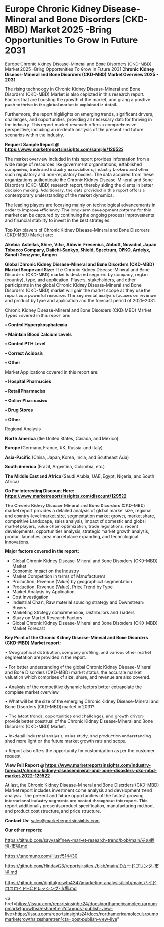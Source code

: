 # Europe Chronic Kidney Disease-Mineral and Bone Disorders (CKD-MBD) Market 2025 -Bring Opportunities To Grow In Future 2031
Europe Chronic Kidney Disease-Mineral and Bone Disorders (CKD-MBD) Market 2025 -Bring Opportunities To Grow In Future 2031
<Strong> Chronic Kidney Disease-Mineral and Bone Disorders (CKD-MBD) Market Overview 2025 - 2031</strong>

The rising technology in Chronic Kidney Disease-Mineral and Bone Disorders (CKD-MBD) Market is also depicted in this research report. Factors that are boosting the growth of the market, and giving a positive push to thrive in the global market is explained in detail.

Furthermore, the report highlights on emerging trends, significant drivers, challenges, and opportunities, providing all necessary data for thriving in the industry. This report market research offers a comprehensive perspective, including an in-depth analysis of the present and future scenarios within the industry.

<strong>Request Sample Report @ <a href=https://www.marketreportsinsights.com/sample/129522>https://www.marketreportsinsights.com/sample/129522</a></strong>

The market overview included in this report provides information from a wide range of resources like government organizations, established companies, trade and industry associations, industry brokers and other such regulatory and non-regulatory bodies. The data acquired from these organizations authenticate the Chronic Kidney Disease-Mineral and Bone Disorders (CKD-MBD) research report, thereby aiding the clients in better decision making. Additionally, the data provided in this report offers a contemporary understanding of the market dynamics.

The leading players are focusing mainly on technological advancements in order to improve efficiency. The long-term development patterns for this market can be captured by continuing the ongoing process improvements and financial stability to invest in the best strategies.

Top Key players of Chronic Kidney Disease-Mineral and Bone Disorders (CKD-MBD) Market are:

<strong>Akebia, Astellas, Shire, Vifor, Abbvie, Fresenius, Abbott, Novadiol, Japan Tobacco Company, Daiichi-Sankyo, Shield, Spectrum, OPKO, Ardelyx, Sanofi Genzyme, Amgen</strong>

<strong><b>Global Chronic Kidney Disease-Mineral and Bone Disorders (CKD-MBD) Market Scope and Size:</b></strong>
The Chronic Kidney Disease-Mineral and Bone Disorders (CKD-MBD) market is declared segment by company, region (country), type, and application. Players, stakeholders, and other participants in the global Chronic Kidney Disease-Mineral and Bone Disorders (CKD-MBD) market will gain the market scope as they use the report as a powerful resource. The segmental analysis focuses on revenue and product by type and application and the forecast period of 2025-2031.

Chronic Kidney Disease-Mineral and Bone Disorders (CKD-MBD) Market Types covered in this report are:

<strong>• Control Hyperphosphatemia

• Maintain Blood Calcium Levels

• Control PTH Level

• Correct Acidosis

• Other</strong>

Market Applications covered in this report are:

<strong>• Hospital Pharmacies

• Retail Pharmacies

• Online Pharmacies

• Drug Stores 

• Other</strong> 

Regional Analysis

<strong>North America</strong> (the United States, Canada, and Mexico)

<strong>Europe</strong> (Germany, France, UK, Russia, and Italy)

<strong>Asia-Pacific</strong> (China, Japan, Korea, India, and Southeast Asia)

<strong>South America</strong> (Brazil, Argentina, Colombia, etc.)

<strong>The Middle East and Africa</strong> (Saudi Arabia, UAE, Egypt, Nigeria, and South Africa)

<strong>Go For Interesting Discount Here: <a href=https://www.marketreportsinsights.com/discount/129522>https://www.marketreportsinsights.com/discount/129522</a></strong>

The Chronic Kidney Disease-Mineral and Bone Disorders (CKD-MBD) market report provides a detailed analysis of global market size, regional and country-level market size, segmentation market growth, market share, competitive Landscape, sales analysis, impact of domestic and global market players, value chain optimization, trade regulations, recent developments, opportunities analysis, strategic market growth analysis, product launches, area marketplace expanding, and technological innovations.

<strong><b>Major factors covered in the report:</b></strong>
<ul>
  <li>Global Chronic Kidney Disease-Mineral and Bone Disorders (CKD-MBD) Market </li>
  <li>Economic Impact on the Industry</li>
  <li>Market Competition in terms of Manufacturers</li>
  <li>Production, Revenue (Value) by geographical segmentation</li>
  <li>Production, Revenue (Value), Price Trend by Type</li>
  <li>Market Analysis by Application</li>
  <li>Cost Investigation</li>
  <li>Industrial Chain, Raw material sourcing strategy and Downstream Buyers</li>
  <li>Marketing Strategy comprehension, Distributors and Traders</li>
  <li>Study on Market Research Factors</li>
  <li>Global Chronic Kidney Disease-Mineral and Bone Disorders (CKD-MBD) Market Forecast</li>
</ul>

<strong><b>Key Point of the Chronic Kidney Disease-Mineral and Bone Disorders (CKD-MBD) Market report:</b></strong>

• Geographical distribution, company profiling, and various other market segmentation are provided in the report.

• For better understanding of the global Chronic Kidney Disease-Mineral and Bone Disorders (CKD-MBD) market status, the accurate market valuation which comprises of size, share, and revenue are also covered.

• Analysis of the competitive dynamic factors better extrapolate the complete market overview

• What will be the size of the emerging Chronic Kidney Disease-Mineral and Bone Disorders (CKD-MBD) market in 2031?

• The latest trends, opportunities and challenges, and growth drivers provide better construal of the Chronic Kidney Disease-Mineral and Bone Disorders (CKD-MBD) Market.

• In-detail industrial analysis, sales study, and production understanding shed more light on the future market growth rate and scope.

• Report also offers the opportunity for customization as per the customer request.

<strong><b>View Full Report @ <a href=https://www.marketreportsinsights.com/industry-forecast/chronic-kidney-diseasemineral-and-bone-disorders-ckd-mbd-market-2022-129522>https://www.marketreportsinsights.com/industry-forecast/chronic-kidney-diseasemineral-and-bone-disorders-ckd-mbd-market-2022-129522</a></b></strong>


At last, the Chronic Kidney Disease-Mineral and Bone Disorders (CKD-MBD) Market report includes investment come analysis and development trend analysis. The present and future opportunities of the fastest growing international industry segments are coated throughout this report. This report additionally presents product specification, manufacturing method, and product cost structure, and price structure.

<strong>Contact Us:</strong>
sales@marketreportsinsights.com

<strong>Our other reports:</strong>

<a href=https://github.com/sayysaif/new-market-research-trend/blob/main/花の栽培-市場.md>https://github.com/sayysaif/new-market-research-trend/blob/main/花の栽培-市場.md</a>

<a href=https://tanomuno.com/illust/514430>https://tanomuno.com/illust/514430</a>

<a href=https://github.com/Hindavi23/reportsinsites-/blob/main/IDカードプリンタ-市場.md>https://github.com/Hindavi23/reportsinsites-/blob/main/IDカードプリンタ-市場.md</a>

<a href=https://github.com/digitalgrowth4347/marketing-analysis/blob/main/ハイドロコロイドHCドレッシング-市場.md>https://github.com/digitalgrowth4347/marketing-analysis/blob/main/ハイドロコロイドHCドレッシング-市場.md</a>

<a href=https://issuu.com/reportsinsights24/docs/northamericamolecularpumpmarketgrowthsizesharetren?cta=post-publish-view-live>https://issuu.com/reportsinsights24/docs/northamericamolecularpumpmarketgrowthsizesharetren?cta=post-publish-view-live</a>"
